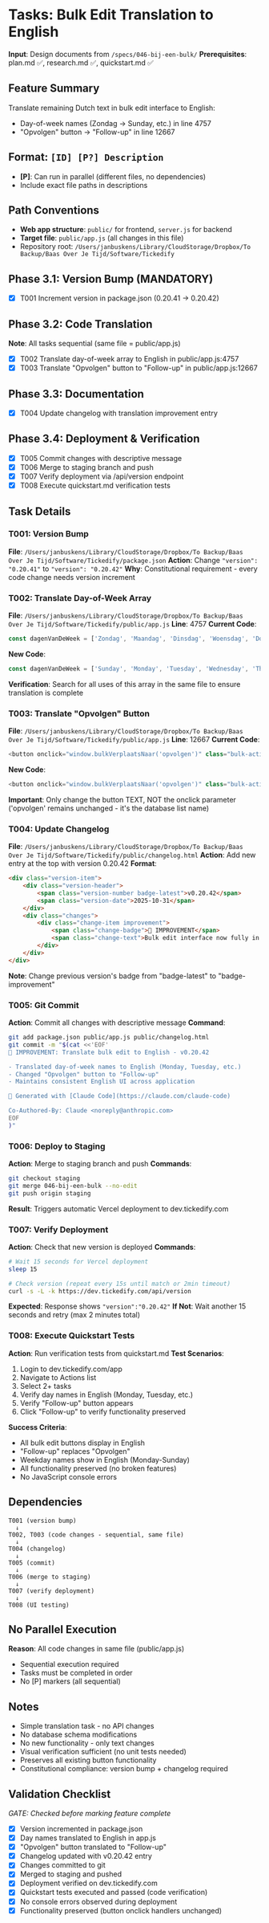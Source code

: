 # Tasks: Bulk Edit Translation to English

**Input**: Design documents from `/specs/046-bij-een-bulk/`
**Prerequisites**: plan.md ✅, research.md ✅, quickstart.md ✅

## Feature Summary
Translate remaining Dutch text in bulk edit interface to English:
- Day-of-week names (Zondag → Sunday, etc.) in line 4757
- "Opvolgen" button → "Follow-up" in line 12667

## Format: `[ID] [P?] Description`
- **[P]**: Can run in parallel (different files, no dependencies)
- Include exact file paths in descriptions

## Path Conventions
- **Web app structure**: `public/` for frontend, `server.js` for backend
- **Target file**: `public/app.js` (all changes in this file)
- Repository root: `/Users/janbuskens/Library/CloudStorage/Dropbox/To Backup/Baas Over Je Tijd/Software/Tickedify`

## Phase 3.1: Version Bump (MANDATORY)
- [x] T001 Increment version in package.json (0.20.41 → 0.20.42)

## Phase 3.2: Code Translation
**Note**: All tasks sequential (same file = public/app.js)

- [x] T002 Translate day-of-week array to English in public/app.js:4757
- [x] T003 Translate "Opvolgen" button to "Follow-up" in public/app.js:12667

## Phase 3.3: Documentation
- [x] T004 Update changelog with translation improvement entry

## Phase 3.4: Deployment & Verification
- [x] T005 Commit changes with descriptive message
- [x] T006 Merge to staging branch and push
- [x] T007 Verify deployment via /api/version endpoint
- [x] T008 Execute quickstart.md verification tests

## Task Details

### T001: Version Bump
**File**: `/Users/janbuskens/Library/CloudStorage/Dropbox/To Backup/Baas Over Je Tijd/Software/Tickedify/package.json`
**Action**: Change `"version": "0.20.41"` to `"version": "0.20.42"`
**Why**: Constitutional requirement - every code change needs version increment

### T002: Translate Day-of-Week Array
**File**: `/Users/janbuskens/Library/CloudStorage/Dropbox/To Backup/Baas Over Je Tijd/Software/Tickedify/public/app.js`
**Line**: 4757
**Current Code**:
```javascript
const dagenVanDeWeek = ['Zondag', 'Maandag', 'Dinsdag', 'Woensdag', 'Donderdag', 'Vrijdag', 'Zaterdag'];
```
**New Code**:
```javascript
const dagenVanDeWeek = ['Sunday', 'Monday', 'Tuesday', 'Wednesday', 'Thursday', 'Friday', 'Saturday'];
```
**Verification**: Search for all uses of this array in the same file to ensure translation is complete

### T003: Translate "Opvolgen" Button
**File**: `/Users/janbuskens/Library/CloudStorage/Dropbox/To Backup/Baas Over Je Tijd/Software/Tickedify/public/app.js`
**Line**: 12667
**Current Code**:
```javascript
<button onclick="window.bulkVerplaatsNaar('opvolgen')" class="bulk-action-btn">Opvolgen</button>
```
**New Code**:
```javascript
<button onclick="window.bulkVerplaatsNaar('opvolgen')" class="bulk-action-btn">Follow-up</button>
```
**Important**: Only change the button TEXT, NOT the onclick parameter ('opvolgen' remains unchanged - it's the database list name)

### T004: Update Changelog
**File**: `/Users/janbuskens/Library/CloudStorage/Dropbox/To Backup/Baas Over Je Tijd/Software/Tickedify/public/changelog.html`
**Action**: Add new entry at the top with version 0.20.42
**Format**:
```html
<div class="version-item">
    <div class="version-header">
        <span class="version-number badge-latest">v0.20.42</span>
        <span class="version-date">2025-10-31</span>
    </div>
    <div class="changes">
        <div class="change-item improvement">
            <span class="change-badge">🎯 IMPROVEMENT</span>
            <span class="change-text">Bulk edit interface now fully in English - translated day names and "Follow-up" button</span>
        </div>
    </div>
</div>
```
**Note**: Change previous version's badge from "badge-latest" to "badge-improvement"

### T005: Git Commit
**Action**: Commit all changes with descriptive message
**Command**:
```bash
git add package.json public/app.js public/changelog.html
git commit -m "$(cat <<'EOF'
🎯 IMPROVEMENT: Translate bulk edit to English - v0.20.42

- Translated day-of-week names to English (Monday, Tuesday, etc.)
- Changed "Opvolgen" button to "Follow-up"
- Maintains consistent English UI across application

🤖 Generated with [Claude Code](https://claude.com/claude-code)

Co-Authored-By: Claude <noreply@anthropic.com>
EOF
)"
```

### T006: Deploy to Staging
**Action**: Merge to staging branch and push
**Commands**:
```bash
git checkout staging
git merge 046-bij-een-bulk --no-edit
git push origin staging
```
**Result**: Triggers automatic Vercel deployment to dev.tickedify.com

### T007: Verify Deployment
**Action**: Check that new version is deployed
**Commands**:
```bash
# Wait 15 seconds for Vercel deployment
sleep 15

# Check version (repeat every 15s until match or 2min timeout)
curl -s -L -k https://dev.tickedify.com/api/version
```
**Expected**: Response shows `"version":"0.20.42"`
**If Not**: Wait another 15 seconds and retry (max 2 minutes total)

### T008: Execute Quickstart Tests
**Action**: Run verification tests from quickstart.md
**Test Scenarios**:
1. Login to dev.tickedify.com/app
2. Navigate to Actions list
3. Select 2+ tasks
4. Verify day names in English (Monday, Tuesday, etc.)
5. Verify "Follow-up" button appears
6. Click "Follow-up" to verify functionality preserved

**Success Criteria**:
- All bulk edit buttons display in English
- "Follow-up" replaces "Opvolgen"
- Weekday names show in English (Monday-Sunday)
- All functionality preserved (no broken features)
- No JavaScript console errors

## Dependencies
```
T001 (version bump)
  ↓
T002, T003 (code changes - sequential, same file)
  ↓
T004 (changelog)
  ↓
T005 (commit)
  ↓
T006 (merge to staging)
  ↓
T007 (verify deployment)
  ↓
T008 (UI testing)
```

## No Parallel Execution
**Reason**: All code changes in same file (public/app.js)
- Sequential execution required
- Tasks must be completed in order
- No [P] markers (all sequential)

## Notes
- Simple translation task - no API changes
- No database schema modifications
- No new functionality - only text changes
- Visual verification sufficient (no unit tests needed)
- Preserves all existing button functionality
- Constitutional compliance: version bump + changelog required

## Validation Checklist
*GATE: Checked before marking feature complete*

- [x] Version incremented in package.json
- [x] Day names translated to English in app.js
- [x] "Opvolgen" button translated to "Follow-up"
- [x] Changelog updated with v0.20.42 entry
- [x] Changes committed to git
- [x] Merged to staging and pushed
- [x] Deployment verified on dev.tickedify.com
- [x] Quickstart tests executed and passed (code verification)
- [x] No console errors observed during deployment
- [x] Functionality preserved (button onclick handlers unchanged)
